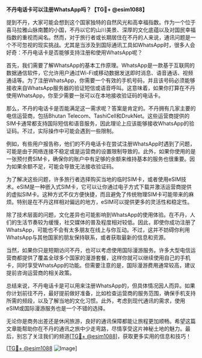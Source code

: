 **不丹电话卡可以注册WhatsApp吗？【TG💪+ @esim1088】**

提到不丹，大家可能会想到这个国家独特的自然风光和高幸福指数。作为一个位于喜马拉雅山脉南麓的小国，不丹以它的山川美景、深厚的文化底蕴以及对国民幸福指数的重视而闻名。然而，对于旅行者或长期居住在不丹的人来说，通讯问题是一个不可忽视的现实挑战。尤其是当涉及到国际通讯工具如WhatsApp时，很多人会好奇：不丹电话卡是否能够支持注册和使用WhatsApp呢？

首先，我们需要了解WhatsApp的基本工作原理。WhatsApp是一款基于互联网的数据通信软件，它允许用户通过Wi-Fi或移动数据发送即时消息、语音通话、视频通话等。为了注册WhatsApp，你需要一个有效的手机号码，并且该号码必须能够接收来自WhatsApp服务器的验证短信或语音呼叫。这意味着，如果你打算在不丹使用WhatsApp，你至少需要一张可以在本地接收验证码的电话卡。

那么，不丹的电话卡是否能满足这一需求呢？答案是肯定的。不丹拥有几家主要的电信运营商，包括Bhutan Telecom、TashiCell和DrukNet。这些运营商提供的SIM卡通常都支持国际短信和语音服务，因此理论上应该能够接收WhatsApp的验证码。不过，实际操作中可能会遇到一些限制。

例如，有些用户报告称，他们的不丹电话卡在尝试注册WhatsApp时遇到了问题，可能是由于网络连接不稳定或是运营商的设置限制导致的。此外，如果你使用的是一张预付费SIM卡，确保你的账户中有足够的余额来维持基本的服务也很重要。因为如果余额不足，可能会导致无法接收验证码。

为了解决这些问题，许多旅行者选择购买当地的临时SIM卡，或者使用eSIM技术。eSIM是一种嵌入式SIM卡，它可以让你通过电子方式下载并激活运营商提供的虚拟SIM卡。这种方式不仅方便快捷，而且避免了传统物理SIM卡可能带来的麻烦。特别是在不丹这样相对偏远的地方，eSIM可以提供更多的灵活性和稳定性。

除了技术层面的问题，文化差异也可能影响到WhatsApp的使用体验。在不丹，人们的生活节奏较为缓慢，社交媒体的普及程度相对较低。因此，即使你成功注册了WhatsApp，可能也不会有太多朋友在线上与你互动。不过，这并不妨碍你利用WhatsApp与其他国家的朋友保持联系，或者获取最新的信息和资源。

当然，如果你只是短期访问不丹，也可以考虑使用国际漫游服务。许多大型电信运营商都提供了覆盖全球多个国家的漫游套餐，这样你就可以继续使用自己的手机卡，同时享受WhatsApp的功能。但需要注意的是，国际漫游费用通常较高，建议提前咨询运营商的相关政策。

总结来说，不丹电话卡是可以用来注册WhatsApp的，但具体情况因人而异。如果你计划前往不丹，最好提前做好准备，比如检查运营商的服务范围，确保手机支持所需的频段，以及了解当地的文化习惯。此外，考虑到现代通讯的需求，使用eSIM或国际漫游服务也是一个不错的选择。

无论你是商务出差还是休闲旅游，良好的通讯保障都能让旅程更加顺畅。希望这篇文章能帮助你在不丹的通讯之旅中少走弯路，尽情享受这片神秘土地的魅力。最后，别忘了关注我们的频道[[TG💪+ @esim1088](https://t.me/s/esim1088)]，获取更多实用的信息和技巧！

[[TG💪+ @esim1088](https://t.me/s/esim1088) ![Image](https://i.postimg.cc/4NQfJmqS/Snipaste-2025-05-13-00-14-12.png)]